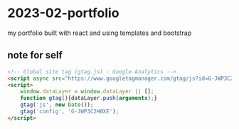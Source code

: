 # 2023-02-portfolio
 my portfolio built with react and using templates and bootstrap



## note for self
```html
<!-- Global site tag (gtag.js) - Google Analytics -->
<script async src="https://www.googletagmanager.com/gtag/js?id=G-JWP3C2H0XE"></script>
<script>
    window.dataLayer = window.dataLayer || [];
    function gtag(){dataLayer.push(arguments);}
    gtag('js', new Date());
    gtag('config', 'G-JWP3C2H0XE');
</script>
```
